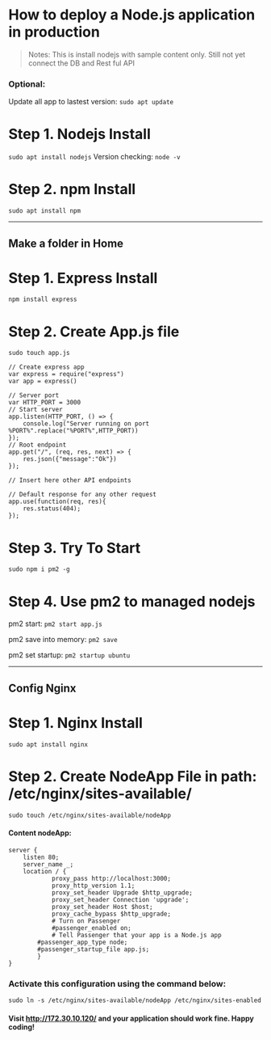 # How to deploy a Node.js application in production
> Notes: This is install nodejs with sample content only. Still not yet connect the DB and Rest ful API
### Optional:
Update all app to lastest version: `sudo apt update`
# Step 1. Nodejs Install
`sudo apt install nodejs`
Version checking: `node -v`

# Step 2. npm Install
`sudo apt install npm`

--------------------
## Make a folder in Home
# Step 1. Express Install
`npm install express`
# Step 2. Create App.js file
`sudo touch app.js`
```
// Create express app
var express = require("express")
var app = express()

// Server port
var HTTP_PORT = 3000 
// Start server
app.listen(HTTP_PORT, () => {
    console.log("Server running on port %PORT%".replace("%PORT%",HTTP_PORT))
});
// Root endpoint
app.get("/", (req, res, next) => {
    res.json({"message":"Ok"})
});

// Insert here other API endpoints

// Default response for any other request
app.use(function(req, res){
    res.status(404);
});
```
# Step 3. Try To Start
`sudo npm i pm2 -g`
# Step 4. Use pm2 to managed nodejs

pm2 start: `pm2 start app.js`

pm2 save into memory: `pm2 save`

pm2 set startup: `pm2 startup ubuntu`

--------------------
## Config Nginx
# Step 1. Nginx Install
`sudo apt install nginx`
# Step 2. Create NodeApp File in path: /etc/nginx/sites-available/
`sudo touch /etc/nginx/sites-available/nodeApp`
#### Content nodeApp:
```
server {
    listen 80;
    server_name _;
    location / {
            proxy_pass http://localhost:3000;
            proxy_http_version 1.1;
            proxy_set_header Upgrade $http_upgrade;
            proxy_set_header Connection 'upgrade';
            proxy_set_header Host $host;
            proxy_cache_bypass $http_upgrade;
            # Turn on Passenger
            #passenger_enabled on;
            # Tell Passenger that your app is a Node.js app
	    #passenger_app_type node;
	    #passenger_startup_file app.js;
        }
}
```
### Activate this configuration using the command below:
`sudo ln -s /etc/nginx/sites-available/nodeApp /etc/nginx/sites-enabled`

#### Visit http://172.30.10.120/ and your application should work fine. Happy coding!
